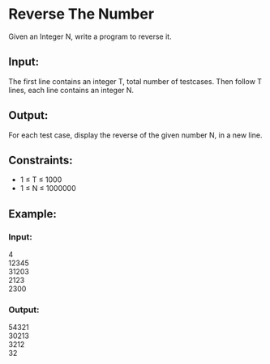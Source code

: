 # Reverse The Number

Given an Integer N, write a program to reverse it.

## Input:
The first line contains an integer T, total number of testcases. Then follow T lines, each line contains an integer N.

## Output:
For each test case, display the reverse of the given number N, in a new line.

## Constraints:
* 1 ≤ T ≤ 1000
* 1 ≤ N ≤ 1000000
## Example:
### Input:
4\
12345\
31203\
2123\
2300
### Output:
54321\
30213\
3212\
32